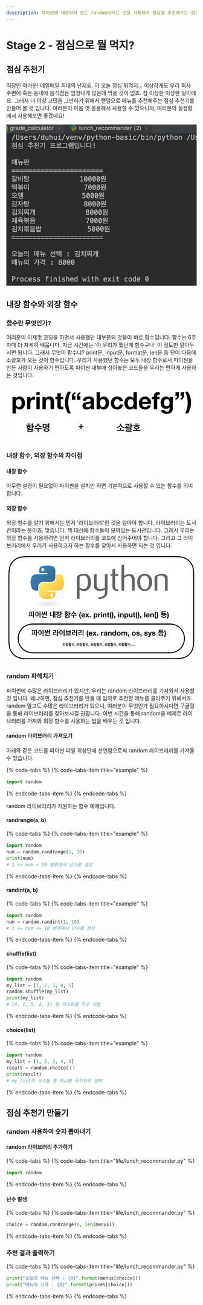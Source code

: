 ```yaml
---
description: 파이썬에 내장되어 있는 random이라는 것을 사용하여 점심을 추천해주는 점심 추천기를 완성합니다.
---
```


# Stage 2 - 점심으로 뭘 먹지?

## 점심 추천기

직장인 여러분! 매일매일 최대의 난제죠. 아 오늘 점심 뭐먹지... 이상하게도 우리 회사 주변에 혹은 동네에 음식점은 엄청나게 많은데 먹을 것이 없죠. 참 이상한 이상한 일이에요. 그래서 더 이상 고민을 그만하기 위해서 랜덤으로 메뉴를 추천해주는 점심 추천기를 만들어 볼 것 입니다. 여러분이 마음 껏 응용해서 사용할 수 있으니까, 여러분의 실생활에서 사용해보면 좋겠네요!

![&#xC810;&#xC2EC; &#xCD94;&#xCC9C;&#xAE30; &#xC644;&#xC131;](../.gitbook/assets/image%20%2848%29.png)

## 내장 함수와 외장 함수

### 함수란 무엇인가?

여러분이 이제껏 코딩을 하면서 사용했던 대부분의 것들이 바로 함수입니다. 함수는 6주차때 더 자세히 배웁니다. 지금 시간에는 '아 우리가 했던게 함수구나' 이 정도만 알아두시면 됩니다. 그래서 무엇이 함수냐? print문, input문, format문, len문 등 단어 다음에 소괄호가 오는 것이 함수입니다. 우리가 사용했던 함수는 모두 내장 함수로서 파이썬을 만든 사람이 사용하기 편하도록 파이썬 내부에 심어놓은 코드들을 우리는 편하게 사용하는 것입니다.

![&#xD568;&#xC218; &#xC0AC;&#xC6A9;&#xC758; &#xC608;&#xC2DC;](../.gitbook/assets/image%20%2873%29.png)

### 내장 함수, 외장 함수의 차이점

#### 내장 함수

아무런 설정이 필요없이 파이썬을 설치만 하면 기본적으로 사용할 수 있는 함수를 의미합니다.

#### 외장 함수

외장 함수를 알기 위해서는 먼저 '라이브러리'란 것을 알아야 합니다. 라이브러리는 도서관이라는 뜻이죠. 맞습니다. 책 대신에 함수들이 모여있는 도서관입니다. 그래서 우리는 외장 함수를 사용하려면 먼저 라이브러리를 코드에 심어주어야 합니다. 그리고 그 라이브러리에서 우리가 사용하고자 하는 함수를 찾아서 사용하면 되는 것 입니다.

![&#xB0B4;&#xC7A5; &#xD568;&#xC218;&#xC640; &#xC678;&#xC7A5; &#xD568;&#xC218;](../.gitbook/assets/image%20%2831%29.png)

### random 파헤치기

파이썬에 수많은 라이브러리가 있지만, 우리는 random 라이브러리를 가져와서 사용할 것 입니다. 왜냐하면, 점심 추천기를 만들 때 임의로 추천할 메뉴를 골라주기 위해서죠. random 말고도 수많은 라이브러리가 있으니, 여러분이 무엇인가 필요하시다면 구글링을 통해 라이브러리를 찾아보시길 권합니다. 이번 시간을 통해 random을 예제로 라이브러리를 가져와 외장 함수를 사용하는 법을 배우는 것 입니다.

#### random 라이브러리 가져오기

아래와 같은 코드를 파이썬 파일 최상단에 선언함으로써 random 라이브러리를 가져올 수 있습니다.

{% code-tabs %}
{% code-tabs-item title="example" %}
```python
import random
```
{% endcode-tabs-item %}
{% endcode-tabs %}

random 라이브러리가 지원하는 함수 예제입니다.

#### randrange\(a, b\)

{% code-tabs %}
{% code-tabs-item title="example" %}
```python
import random
num = random.randrange(1, 10)
print(num)
# 1 <= num < 10 범위에서 난수를 생성
```
{% endcode-tabs-item %}
{% endcode-tabs %}

#### randint\(a, b\)

{% code-tabs %}
{% code-tabs-item title="example" %}
```python
import random
num = random.randint(1, 10)
# 1 <= num <= 10 범위에서 난수를 생성
```
{% endcode-tabs-item %}
{% endcode-tabs %}

#### shuffle\(list\)

{% code-tabs %}
{% code-tabs-item title="example" %}
```python
import random
my_list = [1, 2, 3, 4, 5]
random.shuffle(my_list)
print(my_list)
# [4, 1, 5, 2, 3] 등 리스트를 마구 섞음
```
{% endcode-tabs-item %}
{% endcode-tabs %}

#### choice\(list\)

{% code-tabs %}
{% code-tabs-item title="example" %}
```python
import random
my_list = [1, 2, 3, 4, 5]
result = random.choice(ㅣ)
print(result)
# my_list의 요소들 중 하나를 무작위로 선택
```
{% endcode-tabs-item %}
{% endcode-tabs %}

## 점심 추천기 만들기

### random 사용하여 숫자 뽑아내기

#### random 라이브러리 추가하기

{% code-tabs %}
{% code-tabs-item title="life/lunch\_recommander.py" %}
```python
import random 
```
{% endcode-tabs-item %}
{% endcode-tabs %}

#### 난수 발생

{% code-tabs %}
{% code-tabs-item title="life/lunch\_recommander.py" %}
```python
choice = random.randrange(0, len(menus))
```
{% endcode-tabs-item %}
{% endcode-tabs %}

### 추천 결과 출력하기

{% code-tabs %}
{% code-tabs-item title="life/lunch\_recommander.py" %}
```python
print("오늘의 메뉴 선택 : {0}".format(menus[choice]))
print("메뉴의 가격 : {0}".format(prices[choice]))
```
{% endcode-tabs-item %}
{% endcode-tabs %}

